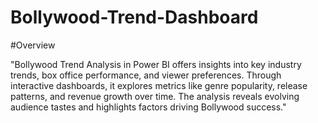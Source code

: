 # Bollywood-Trend-Dashboard
#Overview

"Bollywood Trend Analysis in Power BI offers insights into key industry trends, box office performance, and viewer preferences. Through interactive dashboards, it explores metrics like genre popularity, release patterns, and revenue growth over time. The analysis reveals evolving audience tastes and highlights factors driving Bollywood success."
